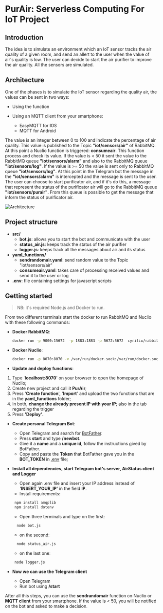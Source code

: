 # PurAir: Serverless Computing For IoT Project

## Introduction

The idea is to simulate an environment which an IoT sensor tracks the air quality of a given room, and send an allert to the user when the value of air's quality is low. The user can decide to start the air purifier to improve the air quality. All the sensors are simulated.

## Architecture

One of the phases is to simulate the IoT sensor regarding the quality air, the values can be sent in two ways:

- Using the function
- Using an MQTT client from your smartphone:
    
    - EasyMQTT for IOS
    - MQTT for Android

The value is an integer between 0 to 100 and indicate the percentage of air quality. This value is published to the Topic <strong>"iot/sensors/air"</strong> of RabbitMQ. At this point a Nuclio function is triggered: <strong>consumeair</strong>. This function process and check its value. If the value is < 50 it sent the value to the RabbitMQ queue <strong>"iot/sensors/alarm"</strong> and also to the RabbitMQ queue <strong>"iot/sensors/log"</strong>. If the value is >= 50 the value is sent only to RabbitMQ queue <strong>"iot/sensors/log"</strong>. At this point in the Telegram bot the message in the <strong>"iot/sensors/alarm"</strong> is intercepted and the message is sent to the user. The user can choose to start purificator air, and if it's do this, a message that represent the status of the purificator air will go to the RabbitMQ queue <strong>"iot/sensors/purair"</strong>. From this queue is possible to get the message that inform the status of purificator air. 

![Architecture](https://github.com/girolamo-giordano/telegrambot/blob/main/img/iot_diagram.png?raw=true)

## Project structure
- **src/**
  - **bot.js**: allows you to start the bot and communicate with the user
  - **status_air.js**: keeps track the status of the air purifier
  - **logger.js**: keeps track all the messages about air and its status
- **yaml_functions/**
  - **sendrandomair.yaml**: send random value to the Topic "iot/sensors/air"
  - **consumeair.yaml**: takes care of processing received values and send it to the user or log 
- **.env**: file containing settings for javascript scripts
## Getting started

 > NB: it's required Node.js and Docker to run.

From two different terminals start the docker to run RabbitMQ and Nuclio with these following commands:

- **Docker RabbitMQ**:

  ```sh
  docker run -p 9000:15672  -p 1883:1883 -p 5672:5672  cyrilix/rabbitmq-mqtt
  ```

- **Docker Nuclio**:

  ```sh
  docker run -p 8070:8070 -v /var/run/docker.sock:/var/run/docker.sock -v /tmp:/tmp nuclio/dashboard:stable-amd64
  ```

- **Update and deploy functions**:
 1. Type '**localhost:8070**' on your browser to open the homepage of Nuclio;
2.  Create new project and call it **PurAir**;
  3. Press '**Create function**', '**Import**' and upload the two functions that are in the **yaml_functions** folder;
  4. In both, **change the already present IP with your IP**; also in the tab regarding the trigger
  5. Press **'Deploy'**.

- **Create personal Telegram Bot**:

  - Open Telegram and search for [BotFather](https://t.me/BotFather).
  - Press **start** and type **/newbot**.
  - Give it a **name** and a **unique id**, follow the instructions gived by BotFather.
  - Copy and paste the **Token** that BotFather gave you in the **BOT_TOKEN** in [.env](.env) file;

- **Install all dependencies, start Telegram bot's server, AirStatus client and Logger**

  - Open again .env file and insert your IP address instead of **'INSERT_YOUR_IP'** in the field **IP**.
  - Install requirements:
   ```sh
    npm install amqplib
    npm install dotenv
   ```
  - Open three terminals and type on the first:
  ```sh
    node bot.js
   ```
  - on the second:
  ```sh
    node status_air.js
   ```
  - on the last one:
   ```sh
    node logger.js
   ```
- **Now we can use the Telegram client**
  - Open Telegram
  - Run bot using **/start**

After all this steps, you can use the **sendrandomair** function on Nuclio or **MQTT client** from your smartphone. If the value is < 50, you will be notified on the bot and asked to make a decision.

  
